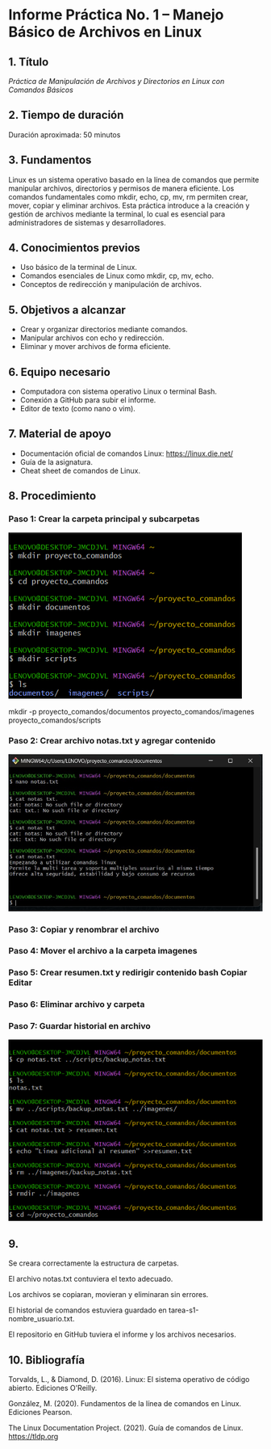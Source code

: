 # Informe Práctica No. 1 – Manejo Básico de Archivos en Linux

## 1. Título  
*Práctica de Manipulación de Archivos y Directorios en Linux con Comandos Básicos*

## 2. Tiempo de duración  
Duración aproximada: 50 minutos

## 3. Fundamentos  
Linux es un sistema operativo basado en la línea de comandos que permite manipular archivos, directorios y permisos de manera eficiente. Los comandos fundamentales como mkdir, echo, cp, mv, rm permiten crear, mover, copiar y eliminar archivos. Esta práctica introduce a la creación y gestión de archivos mediante la terminal, lo cual es esencial para administradores de sistemas y desarrolladores.

## 4. Conocimientos previos  
- Uso básico de la terminal de Linux.  
- Comandos esenciales de Linux como mkdir, cp, mv, echo.  
- Conceptos de redirección y manipulación de archivos.

## 5. Objetivos a alcanzar  
- Crear y organizar directorios mediante comandos.  
- Manipular archivos con echo y redirección.  
- Eliminar y mover archivos de forma eficiente.

## 6. Equipo necesario  
- Computadora con sistema operativo Linux o terminal Bash.  
- Conexión a GitHub para subir el informe.  
- Editor de texto (como nano o vim).

## 7. Material de apoyo  
- Documentación oficial de comandos Linux: https://linux.die.net/  
- Guía de la asignatura.  
- Cheat sheet de comandos de Linux.

## 8. Procedimiento  

### Paso 1: Crear la carpeta principal y subcarpetas  
![alt text](image.png)

mkdir -p proyecto_comandos/documentos proyecto_comandos/imagenes proyecto_comandos/scripts

### Paso 2: Crear archivo notas.txt y agregar contenido

![alt text](image-1.png)

### Paso 3: Copiar y renombrar el archivo
### Paso 4: Mover el archivo a la carpeta imagenes
### Paso 5: Crear resumen.txt y redirigir contenido bash Copiar Editar
### Paso 6: Eliminar archivo y carpeta
### Paso 7: Guardar historial en archivo
![alt text](image-2.png)
## 9. 


Se creara correctamente la estructura de carpetas.

El archivo notas.txt contuviera el texto adecuado.

Los archivos se copiaran, movieran y eliminaran sin errores.

El historial de comandos estuviera guardado en tarea-s1-nombre_usuario.txt.

El repositorio en GitHub tuviera el informe y los archivos necesarios.

## 10. Bibliografía
Torvalds, L., & Diamond, D. (2016). Linux: El sistema operativo de código abierto. Ediciones O'Reilly.

González, M. (2020). Fundamentos de la línea de comandos en Linux. Ediciones Pearson.

The Linux Documentation Project. (2021). Guía de comandos de Linux. https://tldp.org